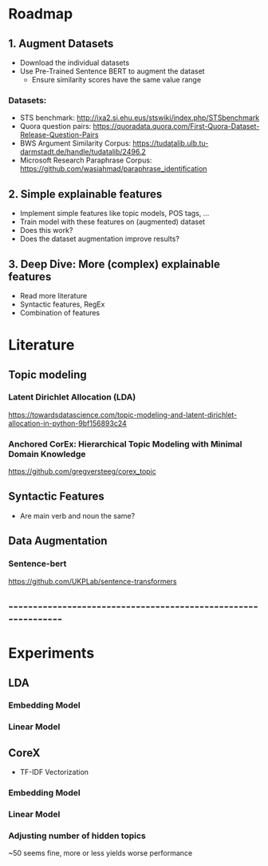 # Roadmap
## 1. Augment Datasets
* Download the individual datasets
* Use Pre-Trained Sentence BERT to augment the dataset
    * Ensure similarity scores have the same value range
    
### Datasets:
* STS benchmark: http://ixa2.si.ehu.eus/stswiki/index.php/STSbenchmark
* Quora question pairs: https://quoradata.quora.com/First-Quora-Dataset-Release-Question-Pairs
* BWS Argument Similarity Corpus: https://tudatalib.ulb.tu-darmstadt.de/handle/tudatalib/2496.2
* Microsoft Research Paraphrase Corpus: https://github.com/wasiahmad/paraphrase_identification

## 2. Simple explainable features
* Implement simple features like topic models, POS tags, ...
* Train model with these features on (augmented) dataset
* Does this work?
* Does the dataset augmentation improve results?

## 3. Deep Dive: More (complex) explainable features
* Read more literature
* Syntactic features, RegEx
* Combination of features


# Literature
## Topic modeling
### Latent Dirichlet Allocation (LDA)
https://towardsdatascience.com/topic-modeling-and-latent-dirichlet-allocation-in-python-9bf156893c24
### Anchored CorEx: Hierarchical Topic Modeling with Minimal Domain Knowledge
https://github.com/gregversteeg/corex_topic

## Syntactic Features
- Are main verb and noun the same?

## Data Augmentation
### Sentence-bert
https://github.com/UKPLab/sentence-transformers


## --------------------------------------------------------------

# Experiments
## LDA
### Embedding Model
### Linear Model

## CoreX
- TF-IDF Vectorization
### Embedding Model
### Linear Model
### Adjusting number of hidden topics
~50 seems fine, more or less yields worse performance
